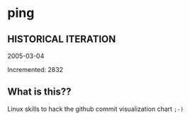 # ping

## HISTORICAL ITERATION
2005-03-04

Incremented: 2832

## What is this?? 
Linux skills to hack the github commit visualization chart `;-)`

